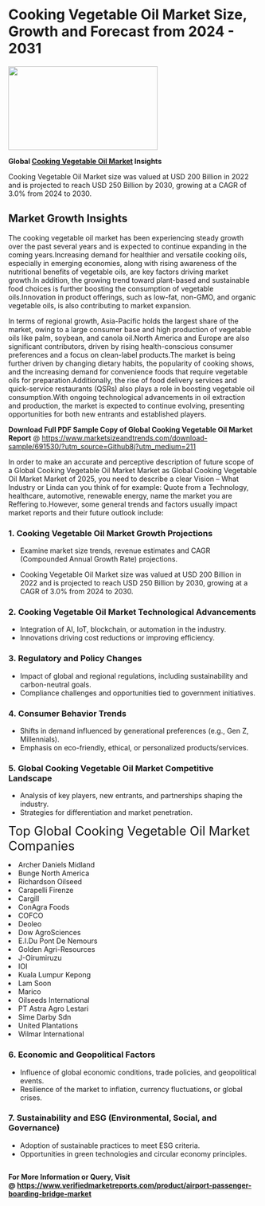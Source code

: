 <H1>Cooking Vegetable Oil Market Size, Growth and Forecast from 2024 - 2031</H1><img class="aligncenter size-medium wp-image-584254" src="https://thirdeyenews.in/wp-content/uploads/2024/09/Global-Market-Research-300x168.jpeg" alt="" width="300" height="168" /><p><strong>Global&nbsp;<a href="https://www.marketsizeandtrends.com/download-sample/691530/?utm_source=Github8j?utm_medium=211">Cooking Vegetable Oil Market</a> Insights</strong></p><p>Cooking Vegetable Oil Market size was valued at USD 200 Billion in 2022 and is projected to reach USD 250 Billion by 2030, growing at a CAGR of 3.0% from 2024 to 2030.</p><p><h2>Market Growth Insights</h2> <p>The cooking vegetable oil market has been experiencing steady growth over the past several years and is expected to continue expanding in the coming years.Increasing demand for healthier and versatile cooking oils, especially in emerging economies, along with rising awareness of the nutritional benefits of vegetable oils, are key factors driving market growth.In addition, the growing trend toward plant-based and sustainable food choices is further boosting the consumption of vegetable oils.Innovation in product offerings, such as low-fat, non-GMO, and organic vegetable oils, is also contributing to market expansion.</p> <p>In terms of regional growth, Asia-Pacific holds the largest share of the market, owing to a large consumer base and high production of vegetable oils like palm, soybean, and canola oil.North America and Europe are also significant contributors, driven by rising health-conscious consumer preferences and a focus on clean-label products.The market is being further driven by changing dietary habits, the popularity of cooking shows, and the increasing demand for convenience foods that require vegetable oils for preparation.Additionally, the rise of food delivery services and quick-service restaurants (QSRs) also plays a role in boosting vegetable oil consumption.With ongoing technological advancements in oil extraction and production, the market is expected to continue evolving, presenting opportunities for both new entrants and established players.<p><span class=""><strong>Download Full PDF Sample Copy of Global Cooking Vegetable Oil Market Report</strong> @ <a href="https://www.marketsizeandtrends.com/download-sample/691530/?utm_source=Github8j?utm_medium=211" target="_blank">https://www.marketsizeandtrends.com/download-sample/691530/?utm_source=Github8j?utm_medium=211</a></span></p><p>In order to make an accurate and perceptive description of future scope of a Global&nbsp;Cooking Vegetable Oil Market Market as Global&nbsp;Cooking Vegetable Oil Market Market of 2025, you need to describe a clear Vision &ndash; What Industry or Linda can you think of for example: Quote from a Technology, healthcare, automotive, renewable energy, name the market you are Reffering to.However, some general trends and factors usually impact market reports and their future outlook include:</p><h3>1.&nbsp;<strong>Cooking Vegetable Oil Market Growth Projections</strong></h3><ul><li>Examine market size trends, revenue estimates and CAGR (Compounded Annual Growth Rate) projections.</li><li><p>Cooking Vegetable Oil Market size was valued at USD 200 Billion in 2022 and is projected to reach USD 250 Billion by 2030, growing at a CAGR of 3.0% from 2024 to 2030.</p></li></ul><h3>2.&nbsp;<strong>Cooking Vegetable Oil Market Technological Advancements</strong></h3><ul><li>Integration of AI, IoT, blockchain, or automation in the industry.</li><li>Innovations driving cost reductions or improving efficiency.</li></ul><h3>3.&nbsp;<strong>Regulatory and Policy Changes</strong></h3><ul><li>Impact of global and regional regulations, including sustainability and carbon-neutral goals.</li><li>Compliance challenges and opportunities tied to government initiatives.</li></ul><h3>4.&nbsp;<strong>Consumer Behavior Trends</strong></h3><ul><li>Shifts in demand influenced by generational preferences (e.g., Gen Z, Millennials).</li><li>Emphasis on eco-friendly, ethical, or personalized products/services.</li></ul><h3>5.&nbsp;<strong>Global Cooking Vegetable Oil Market Competitive Landscape</strong></h3><ul><li>Analysis of key players, new entrants, and partnerships shaping the industry.</li><li>Strategies for differentiation and market penetration.</li></ul><p data-pm-slice="1 1 []"><span style="color: inherit; font-family: inherit; font-size: 25px;">Top Global Cooking Vegetable Oil Market Companies</span></p><div class="" data-test-id=""><p><li>Archer Daniels Midland</li><li> Bunge North America</li><li> Richardson Oilseed</li><li> Carapelli Firenze</li><li> Cargill</li><li> ConAgra Foods</li><li> COFCO</li><li> Deoleo</li><li> Dow AgroSciences</li><li> E.I.Du Pont De Nemours</li><li> Golden Agri-Resources</li><li> J-Oirumiruzu</li><li> IOI</li><li> Kuala Lumpur Kepong</li><li> Lam Soon</li><li> Marico</li><li> Oilseeds International</li><li> PT Astra Agro Lestari</li><li> Sime Darby Sdn</li><li> United Plantations</li><li> Wilmar International</li></p></div><h3>6.&nbsp;<strong>Economic and Geopolitical Factors</strong></h3><ul><li>Influence of global economic conditions, trade policies, and geopolitical events.</li><li>Resilience of the market to inflation, currency fluctuations, or global crises.</li></ul><h3>7.&nbsp;<strong>Sustainability and ESG (Environmental, Social, and Governance)</strong></h3><ul><li>Adoption of sustainable practices to meet ESG criteria.</li><li>Opportunities in green technologies and circular economy principles.</li></ul><h2><strong style="font-size: 14px;">For More Information or Query, Visit @&nbsp;</strong><a style="background-color: #ffffff; font-size: 14px;" href="https://www.marketsizeandtrends.com/report/cooking-vegetable-oil-market/" target="_blank">https://www.verifiedmarketreports.com/product/airport-passenger-boarding-bridge-market</a></h2>